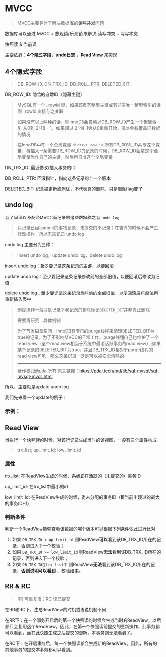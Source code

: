 # MVCC

> MVCC主要是为了解决数据库的**读写并发**问题

数据库可以通过 MVCC + 悲观锁/乐观锁 来解决 读写冲突 + 写写冲突

快照读 & 当前读

主要依靠：**4个隐式字段**，**undo日志** ，**Read View** 来实现

## 4个隐式字段

> DB_ROW_ID, DN_TRX_ID, DB_ROLL_PTR, DELETED_BIT

DB_ROW_ID: 隐含的自增ID（隐藏主键）

> MySQL有一个 _rowid 键，如果该表有整型主键或有非空唯一整型索引的话则 _rowid 直接与之关联
>
> 如果没有以上两种的话，则InnoDB会自动以DB_ROW_ID产生一个聚簇索引 从0到 2^48 - 1，如果超过 2^48-1会从0重新开始，所以会有覆盖旧数据的情况
>
> 在InnoDB中有一个全局变量 `dictsys.row_id` 所有DB_ROW_ID共享这个变量，每插入一条需要DB_ROW_ID的记录的时候，DB_ROW_ID会拿这个全局变量当作自己的主键，然后再自增这个全局变量

DN_TRX_ID: 最近修改/插入事务的ID

DB_ROLL_PTR: 回滚指针，指向这条记录的上一个版本

DELETED_BIT: 记录被更新或删除，不代表真的删除，只是删除flag变了

## undo log

为了回滚以及配合MVCC而记录的这些数据称之为 `undo log`

> 只记录已经commit的事物记录，未提交的不记录；在查询的时候不会产生修改操作，所以无需记录 undo log

undo log 主要分为三种：

> insert undo log，update undo log，delete undo log

insert undo log：至少要记录这条记录的主键，以便回滚

update undo log：至少要记录这条记录修改前的全部旧值，以便回滚后修改为旧值

delete undo log：至少要记录这条记录删除前的全部旧值，以便回滚后将原值再重新插入表中

> 删除操作一般只是记录下老记录的删除标记`DELETED_BIT`并非真正删除
>
> 需要再研究：具体机制
>
> 为了节省磁盘空间，InnoDB有专门的purge线程来清理DELETED_BIT为true的记录。为了不影响MVCC的正常工作，purge线程自己也维护了一个read view（这个read view相当于系统中最老活跃事务的read view）;如果某个记录的DELETED_BIT为true，并且DB_TRX_ID相对于purge线程的read view可见，那么这条记录一定是可以被安全清除的。
>
> ------
>
> 著作权归@pdai所有 原文链接：https://pdai.tech/md/db/sql-mysql/sql-mysql-mvcc.html

所以，主要就是update undo log

我们先来看一个update的例子：

### 示例：



## Read View

当执行一个快照读的时候，对该行记录生成当时的读视图，一般有三个属性构成

> trx_list; up_limit_id; low_limit_id

### 属性

trx_list: 在ReadView生成的时候，系统正在活跃的（未提交的）事务ID

up_limit_id: 在trx_list中最小的id

low_limit_id: 在ReadView生成的时候，尚未分配的事务ID（即当前出现过的最大的事务ID+1） 

### 判断条件

判断一个ReadView能够查看该数据的哪个版本可以根据下列条件依此进行比对

1. 如果 `DB_TRX_ID < up_limit_id` 则ReadView**可以**看到该DB_TRX_ID所在的记录，否则进入下一个校验；
2. 如果 `DB_TRX_ID >= low_limit_id` 则ReadView**无法**看到该DB_TRX_ID所在的记录，否则进入下一个校验；
3. 如果 `DB_TRX_ID在trx_list中` 则ReadView**无法**看到该DB_TRX_ID所在的记录，**否则说明可以看到** ，校验结束。

## RR & RC

> RR 可重复度；RC 读已提交

在RR和RC下，生成ReadView的时机或者说机制不同

在RR下：在一个事务开启后的第一个快照读的时候会生成当时的ReadView，以后都只会复用这个ReadView。因此，在第一个快照读前提交的更新操作，此事务都可以看到，而在此快照生成之后提交的更新，本事务则无法看到了。

在RC下：在开启事务后，每一个快照读都会生成新的ReadView。因此，所有的其他事务的提交本事务都可以看到。

